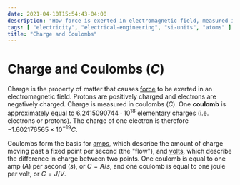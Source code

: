 ```yaml
---
date: 2021-04-10T15:54:43-04:00
description: "How force is exerted in electromagnetic field, measured in coulombs"
tags: [ "electricity", "electrical-engineering", "si-units", "atoms" ]
title: "Charge and Coulombs"
---
```


# Charge and Coulombs ($C$)

Charge is the property of matter that causes [force](physics.md) to be exerted in an electromagnetic field. Protons are positively charged and electrons are negatively charged. Charge is measured in coulombs ($C$). One **coulomb** is approximately equal to $6.2415090744 \cdot 10^{18}$ elementary charges (i.e. electrons or protons). The charge of one electron is therefore $−1.602176565×10^{−19}C$.

Coulombs form the basis for [amps](current.md), which describe the amount of charge moving past a fixed point per second (the "flow"), and [volts](voltage.md), which describe the difference in charge between two points. One coulomb is equal to one amp ($A$) per second ($s$), or $C = A/s$, and one coulomb is equal to one joule per volt, or $C = J/V$.
